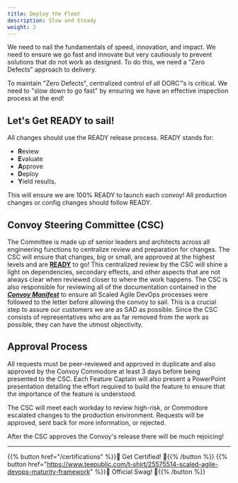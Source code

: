 ```yaml
---
title: Deploy the Fleet
description: Slow and Steady
weight: 2
---
```


We need to nail the fundamentals of speed, innovation, and impact. We need to ensure we go fast and innovate but very cautiously to prevent solutions that do not work as designed. To do this, we need a "Zero Defects" approach to delivery.

To maintain "Zero Defects", centralized control of all DORC&trade;s is critical. We need to "slow down to go fast" by ensuring we have an effective inspection process at the end!

## Let's Get READY to sail!

All changes should use the READY release process. READY stands for:

- **R**eview
- **E**valuate
- **A**pprove
- **D**eploy
- **Y**ield results.

This will ensure we are 100% READY to launch each convoy! All production changes or config changes should follow READY.

## Convoy Steering Committee (CSC)

The Committee is made up of senior leaders and architects across all engineering functions to centralize review and preparation for changes. The CSC will ensure that changes, big or small, are approved at the highest levels and are **[READY](#lets-get-ready-to-sail)** to go! This centralized review by the CSC will shine a light on dependencies, secondary effects, and other aspects that are not always clear when reviewed closer to where the work happens. The CSC is also responsible for reviewing all of the documentation contained in the *[**Convoy Manifest**](/release-convoy/convoy-manifest/)* to ensure all Scaled Agile DevOps processes were followed to the letter before allowing the convoy to sail. This is a crucial step to assure our customers we are as SAD as possible. Since the CSC consists of representatives who are as far removed from the work as possible, they can have the utmost objectivity.

## Approval Process

All requests must be peer-reviewed and approved in duplicate and also approved by the Convoy Commodore at least 3 days before being presented to the CSC. Each Feature Captain will also present a PowerPoint presentation detailing the effort required to build the feature to ensure that the importance of the feature is understood.

The CSC will meet each workday to review high-risk, or Commodore escalated changes to the production environment.  Requests will be approved, sent back for more information, or rejected.

After the CSC approves the Convoy's release there will be much rejoicing!

---

{{% button href="/certifications" %}}🏅 Get Certified! 🏅{{% /button %}}
{{% button href="https://www.teepublic.com/t-shirt/25575514-scaled-agile-devops-maturity-framework" %}}💸 Official Swag! 💸{{% /button %}}
